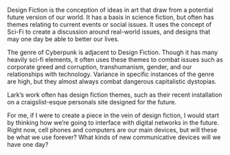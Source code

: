 Design Fiction is the conception of ideas in art that draw from a potential future version of our world. It has a basis in science fiction, but often has themes relating to current events or social issues. It uses the concept of Sci-Fi to create a discussion around real-world issues, and designs that may one day be able to better our lives. 

The genre of Cyberpunk is adjacent to Design Fiction. Though it has many heavily sci-fi elements, it often uses these themes to combat issues such as corporate greed and corruption, transhumanism, gender, and our relationships with technology. Variance in specific instances of the genre are high, but they almost always combat dangerous capitalistic dystopias. 

Lark’s work often has design fiction themes, such as their recent installation on a craigslist-esque personals site designed for the future. 

For me, if I were to create a piece in the vein of design fiction, I would start by thinking how we’re going to interface with digital networks in the future. Right now, cell phones and computers are our main devices, but will these be what we use forever? What kinds of new communicative devices will we have one day?

